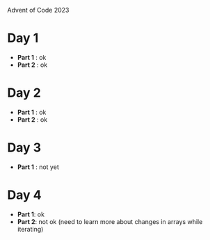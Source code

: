 Advent of Code 2023

# Day 1
  - **Part 1** : ok
  - **Part 2** : ok

# Day 2
  - **Part 1** : ok
  - **Part 2** : ok

# Day 3
  - **Part 1** : not yet

# Day 4
  - **Part 1**: ok
  - **Part 2**: not ok (need to learn more about changes in arrays while iterating)


